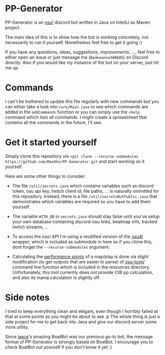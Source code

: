 # PP-Generator



PP-Generator is an [osu!](https://osu.ppy.sh/home) discord bot written in Java on IntelliJ as Maven project.

The main idea of this is to show how the bot is working concretely, not necessarily to run it yourself. Nonetheless feel free to get it going :)

If you have any questions, ideas, suggestions, improvements, ..., feel free to either open an issue or just message me (`Badewanne3#0685`) on Discord directly. Also if you would like my instance of the bot on your server, just hit me up.


# Commands



I can't be bothered to update this file regularly with new commands but you can either take a look into `core/Main.java` to see which commands are added in the `addCommands` function or you can simply use the `<help` command which lists all commands.
I might create a spreadsheet that contains all the commands in the future, I'll see.



# Get it started yourself



Simply clone this repository via `>git clone --recurse-submodules https://github.com/MaxOhn/PP-Generator.git` and start working on it yourself.

Here are some other things to consider:

- The file `/util/secrets.java` which contains variables such as discord token, osu api key, twitch client id, file paths, ... is naturally ommitted for this repository. Instead, there is a file `/util/secretsButPublic.java` that demonstrates which variables are required so you have to add them yourself.

- The variable `WITH_DB` in `secrets.java` should stay false until you've setup your own database containing discord-osu links, beatmap info, tracked twitch streams, ...

- To access the osu! API I'm using a modified version of the [osu4j](https://github.com/oopsjpeg/osu4j) wrapper, which is included as submodule in here so if you clone this, dont forget the `--recurse-submodules` argument.

- Calculating the [performance points](https://osu.ppy.sh/help/wiki/Performance_Points) of a map/play is done via slight modification (to get outputs that are easier to parse) of [osu-tools](https://github.com/ppy/osu-tools)' command line function which is included in the resources directory. Unfortunately, this tool currently does not provide CtB pp calculation, and also its mania calculation is slightly off.




# Side notes



I tried to keep everything clean and elegant, even though I horribly failed at that at some points as you might be about to see :p The whole thing is just a side project for me to get back into Java and give our discord server some more utility.

Since [iaace](https://www.iaace.gg/)'s amazing BoatBot was our previous go-to bot, the message format of PP-Generator is strongly based on BoatBot. I encourage you to check BoatBot out yourself if you don't know it yet :)